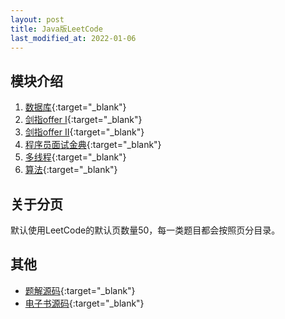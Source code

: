 ```yaml
---
layout: post
title: Java版LeetCode
last_modified_at: 2022-01-06
---
```


## 模块介绍
1. [数据库](https://leetcode.cn/problemset/database/){:target="_blank"}
2. [剑指offer I](https://leetcode.cn/problemset/all/?page=1&listId=xb9nqhhg){:target="_blank"}
3. [剑指offer II](https://leetcode.cn/problemset/all/?page=1&listId=e8X3pBZi){:target="_blank"}
4. [程序员面试金典](https://leetcode.cn/problemset/all/?page=1&listId=xb9lfcwi){:target="_blank"}
5. [多线程](https://leetcode.cn/problemset/concurrency/){:target="_blank"}
6. [算法](https://leetcode.cn/problemset/algorithms/){:target="_blank"}

## 关于分页
默认使用LeetCode的默认页数量50，每一类题目都会按照页分目录。

## 其他
- [题解源码](https://github.com/PasseRR/JavaLeetCode/tree/master/src){:target="_blank"}
- [电子书源码](https://github.com/PasseRR/JavaLeetCode/tree/master/docs){:target="_blank"}
